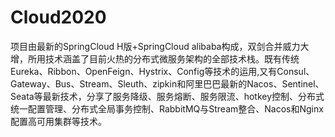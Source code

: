 # Cloud2020
项目由最新的SpringCloud H版+SpringCloud alibaba构成，双剑合并威力大增，所用技术涵盖了目前火热的分布式微服务架构的全部技术栈。既有传统Eureka、Ribbon、OpenFeign、Hystrix、Config等技术的运用,又有Consul、Gateway、Bus、Stream、Sleuth、zipkin和阿里巴巴最新的Nacos、Sentinel、Seata等最新技术，分享了服务降级、服务熔断、服务限流、hotkey控制、分布式统一配置管理、分布式全局事务控制、RabbitMQ与Stream整合、Nacos和Nginx配置高可用集群等技术。
